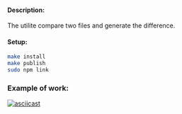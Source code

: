 #### Description:  
The utilite compare two files and generate the difference.  
  
#### Setup: 

```bash
make install  
make publish  
sudo npm link  
```
### Example of work:
[![asciicast](https://asciinema.org/a/wCzKUyCEqEeWWaSo44TPOkGE4.svg)](https://asciinema.org/a/wCzKUyCEqEeWWaSo44TPOkGE4)
